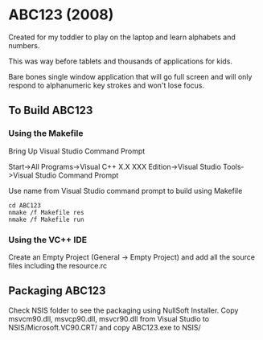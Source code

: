 ABC123 (2008)
=============

Created for my toddler to play on the laptop and learn alphabets and numbers.

This was way before tablets and thousands of applications for kids.

Bare bones single window application that will go full screen and will only respond to alphanumeric key strokes and won't lose focus.

To Build ABC123
---------------

### Using the Makefile

Bring Up Visual Studio Command Prompt

Start->All Programs->Visual C++ X.X XXX Edition->Visual Studio Tools->Visual Studio Command Prompt

Use name from Visual Studio command prompt to build using Makefile

    cd ABC123
    nmake /f Makefile res
    nmake /f Makefile run

### Using the VC++ IDE

Create an Empty Project (General -> Empty Project) and add all the source files including the resource.rc

Packaging ABC123
----------------

Check NSIS folder to see the packaging using NullSoft Installer.
Copy  msvcm90.dll, msvcp90.dll, msvcr90.dll from Visual Studio to NSIS/Microsoft.VC90.CRT/ and copy ABC123.exe to NSIS/

